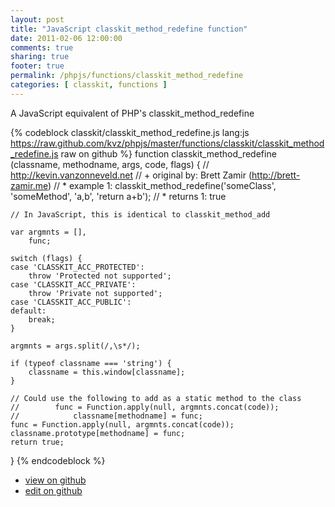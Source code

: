 ```yaml
---
layout: post
title: "JavaScript classkit_method_redefine function"
date: 2011-02-06 12:00:00
comments: true
sharing: true
footer: true
permalink: /phpjs/functions/classkit_method_redefine
categories: [ classkit, functions ]
---
```

A JavaScript equivalent of PHP's classkit_method_redefine
<!-- more -->
{% codeblock classkit/classkit_method_redefine.js lang:js https://raw.github.com/kvz/phpjs/master/functions/classkit/classkit_method_redefine.js raw on github %}
function classkit_method_redefine (classname, methodname, args, code, flags) {
    // http://kevin.vanzonneveld.net
    // +   original by: Brett Zamir (http://brett-zamir.me)
    // *     example 1: classkit_method_redefine('someClass', 'someMethod', 'a,b', 'return a+b');
    // *     returns 1: true

    // In JavaScript, this is identical to classkit_method_add

    var argmnts = [],
        func;

    switch (flags) {
    case 'CLASSKIT_ACC_PROTECTED':
        throw 'Protected not supported';
    case 'CLASSKIT_ACC_PRIVATE':
        throw 'Private not supported';
    case 'CLASSKIT_ACC_PUBLIC':
    default:
        break;
    }

    argmnts = args.split(/,\s*/);

    if (typeof classname === 'string') {
        classname = this.window[classname];
    }

    // Could use the following to add as a static method to the class
    //        func = Function.apply(null, argmnts.concat(code));
    //            classname[methodname] = func;
    func = Function.apply(null, argmnts.concat(code));
    classname.prototype[methodname] = func;
    return true;
}
{% endcodeblock %}
<ul>
 <li><a href="https://github.com/kvz/phpjs/blob/master/functions/classkit/classkit_method_redefine.js">view on github</a></li>
 <li><a href="https://github.com/kvz/phpjs/edit/master/functions/classkit/classkit_method_redefine.js">edit on github</a></li>
</ul>
